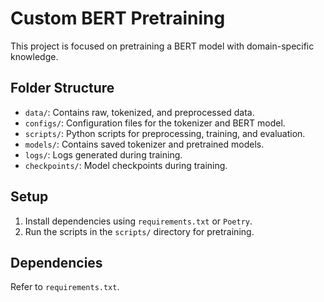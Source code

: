 # Custom BERT Pretraining

This project is focused on pretraining a BERT model with domain-specific knowledge. 

## Folder Structure
- `data/`: Contains raw, tokenized, and preprocessed data.
- `configs/`: Configuration files for the tokenizer and BERT model.
- `scripts/`: Python scripts for preprocessing, training, and evaluation.
- `models/`: Contains saved tokenizer and pretrained models.
- `logs/`: Logs generated during training.
- `checkpoints/`: Model checkpoints during training.

## Setup
1. Install dependencies using `requirements.txt` or `Poetry`.
2. Run the scripts in the `scripts/` directory for pretraining.

## Dependencies
Refer to `requirements.txt`.
